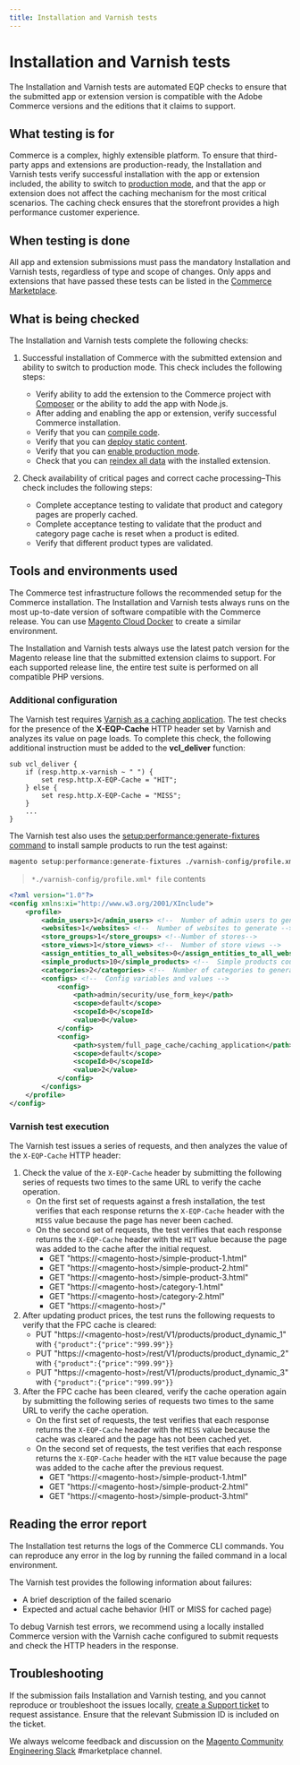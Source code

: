 ```yaml
---
title: Installation and Varnish tests
---
```


# Installation and Varnish tests

The Installation and Varnish tests are automated EQP checks to ensure that the submitted app or extension version is compatible with the Adobe Commerce versions and the editions that it claims to support.

## What testing is for

Commerce is a complex, highly extensible platform. To ensure that third-party apps and extensions are production-ready, the Installation and Varnish tests verify successful installation with the app or extension included, the ability to switch to [production mode](https://experienceleague.adobe.com/docs/commerce-operations/configuration-guide/setup/application-modes.html), and that the app or extension does not affect the caching mechanism for the most critical scenarios. The caching check ensures that the storefront provides a high performance customer experience.

## When testing is done

All app and extension submissions must pass the mandatory Installation and Varnish tests, regardless of type and scope of changes. Only apps and extensions that have passed these tests can be listed in the [Commerce Marketplace](https://marketplace.magento.com).

## What is being checked

The Installation and Varnish tests complete the following checks:

1. Successful installation of Commerce with the submitted extension and ability to switch to production mode. This check includes the following steps:

   -  Verify ability to add the extension to the Commerce project with [Composer](https://getcomposer.org) or the ability to add the app with Node.js.
   -  After adding and enabling the app or extension, verify successful Commerce installation.
   -  Verify that you can [compile code](https://experienceleague.adobe.com/docs/commerce-operations/configuration-guide/cli/code-compiler.html).
   -  Verify that you can [deploy static content](https://experienceleague.adobe.com/docs/commerce-operations/configuration-guide/cli/static-view/static-view-file-deployment.html).
   -  Verify that you can [enable production mode](https://experienceleague.adobe.com/docs/commerce-operations/configuration-guide/cli/set-mode.html).
   -  Check that you can [reindex all data](https://experienceleague.adobe.com/docs/commerce-operations/configuration-guide/cli/manage-indexers.html) with the installed extension.

1. Check availability of critical pages and correct cache processing–This check includes the following steps:

   -  Complete acceptance testing to validate that product and category pages are properly cached.
   -  Complete acceptance testing to validate that the product and category page cache is reset when a product is edited.
   -  Verify that different product types are validated.

## Tools and environments used

The Commerce test infrastructure follows the recommended setup for the Commerce installation. The Installation and Varnish tests always runs on the most up-to-date version of software compatible with the Commerce release. You can use [Magento Cloud Docker](https://developer.adobe.com/commerce/cloud-tools/docker/) to create a similar environment.

The Installation and Varnish tests always use the latest patch version for the Magento release line that the submitted extension claims to support. For each supported release line, the entire test suite is performed on all compatible PHP versions.

### Additional configuration

The Varnish test requires [Varnish as a caching application](https://experienceleague.adobe.com/docs/commerce-operations/configuration-guide/cache/varnish/config-varnish-magento.html). The test checks for the presence of the **X-EQP-Cache** HTTP header set by Varnish and analyzes its value on page loads. To complete this check, the following additional instruction must be added to the **vcl_deliver** function:

```vcl
sub vcl_deliver {
    if (resp.http.x-varnish ~ " ") {
        set resp.http.X-EQP-Cache = "HIT";
    } else {
        set resp.http.X-EQP-Cache = "MISS";
    }
    ...
}
```

The Varnish test also uses the [setup:performance:generate-fixtures command](https://experienceleague.adobe.com/docs/commerce-operations/configuration-guide/cli/generate-data.html) to install sample products to run the test against:

```bash
magento setup:performance:generate-fixtures ./varnish-config/profile.xml
```

> `*./varnish-config/profile.xml* file` contents

```xml
<?xml version="1.0"?>
<config xmlns:xi="http://www.w3.org/2001/XInclude">
    <profile>
        <admin_users>1</admin_users> <!--  Number of admin users to generate -->
        <websites>1</websites> <!--  Number of websites to generate -->
        <store_groups>1</store_groups> <!--Number of stores-->
        <store_views>1</store_views> <!--  Number of store views -->
        <assign_entities_to_all_websites>0</assign_entities_to_all_websites> <!--  Whether to assign all products per each website -->
        <simple_products>10</simple_products> <!--  Simple products count -->
        <categories>2</categories> <!--  Number of categories to generate -->
        <configs> <!--  Config variables and values -->
            <config>
                <path>admin/security/use_form_key</path>
                <scope>default</scope>
                <scopeId>0</scopeId>
                <value>0</value>
            </config>
            <config>
                <path>system/full_page_cache/caching_application</path>
                <scope>default</scope>
                <scopeId>0</scopeId>
                <value>2</value>
            </config>
        </configs>
    </profile>
</config>
```

### Varnish test execution

The Varnish test issues a series of requests, and then analyzes the value of the `X-EQP-Cache` HTTP header:

1. Check the value of the `X-EQP-Cache` header by submitting the following series of requests two times to the same URL to verify the cache operation.
   -  On the first set of requests against a fresh installation, the test verifies that each response returns the `X-EQP-Cache` header with the `MISS` value because the page has never been cached.
   -  On the second set of requests, the test verifies that each response returns the `X-EQP-Cache` header with the `HIT` value because the page was added to the cache after the initial request.
      -  GET "https://\<magento-host\>/simple-product-1.html"
      -  GET "https://\<magento-host\>/simple-product-2.html"
      -  GET "https://\<magento-host\>/simple-product-3.html"
      -  GET "https://\<magento-host\>/category-1.html"
      -  GET "https://\<magento-host\>/category-2.html"
      -  GET "https://\<magento-host\>/"
1. After updating product prices, the test runs the following requests to verify that the FPC cache is cleared:
   -  PUT "https://\<magento-host\>/rest/V1/products/product_dynamic_1" with `{"product":{"price":"999.99"}}`
   -  PUT "https://\<magento-host\>/rest/V1/products/product_dynamic_2" with `{"product":{"price":"999.99"}}`
   -  PUT "https://\<magento-host\>/rest/V1/products/product_dynamic_3" with `{"product":{"price":"999.99"}}`
1. After the FPC cache has been cleared, verify the cache operation again by submitting the following series of requests two times to the same URL to verify the cache operation.
   -  On the first set of requests, the test verifies that each response returns the `X-EQP-Cache` header with the `MISS` value because the cache was cleared and the page has not been cached yet.
   -  On the second set of requests, the test verifies that each response returns the `X-EQP-Cache` header with the `HIT` value because the page was added to the cache after the previous request.
      -  GET "https://\<magento-host\>/simple-product-1.html"
      -  GET "https://\<magento-host\>/simple-product-2.html"
      -  GET "https://\<magento-host\>/simple-product-3.html"

## Reading the error report

The Installation test returns the logs of the Commerce CLI commands. You can reproduce any error in the log by running the failed command in a local environment.

The Varnish test provides the following information about failures:

-  A brief description of the failed scenario
-  Expected and actual cache behavior (HIT or MISS for cached page)

To debug Varnish test errors, we recommend using a locally installed Commerce version with the Varnish cache configured to submit requests and check the HTTP headers in the response.

## Troubleshooting

If the submission fails Installation and Varnish testing, and you cannot reproduce or troubleshoot the issues locally, [create a Support ticket](https://marketplacesupport.magento.com/hc/en-us) to request assistance. Ensure that the relevant Submission ID is included on the ticket.

We always welcome feedback and discussion on the [Magento Community Engineering Slack](https://magentocommeng.slack.com/archives/C7SL5CGDN) #marketplace channel.
